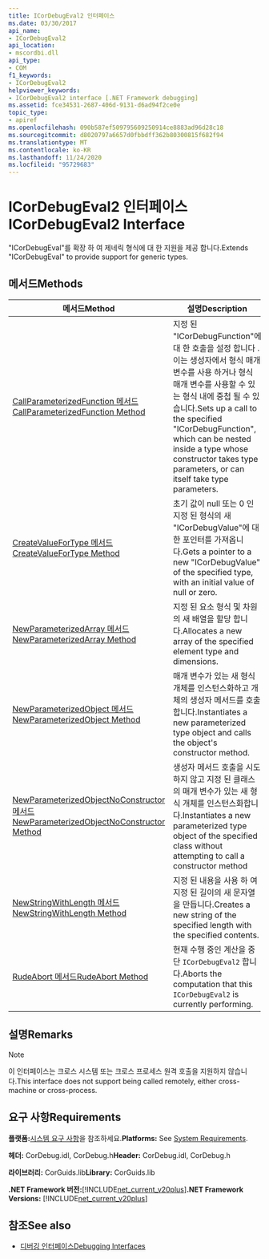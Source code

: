 ```yaml
---
title: ICorDebugEval2 인터페이스
ms.date: 03/30/2017
api_name:
- ICorDebugEval2
api_location:
- mscordbi.dll
api_type:
- COM
f1_keywords:
- ICorDebugEval2
helpviewer_keywords:
- ICorDebugEval2 interface [.NET Framework debugging]
ms.assetid: fce34531-2687-406d-9131-d6ad94f2ce0e
topic_type:
- apiref
ms.openlocfilehash: 090b587ef509795609250914ce8883ad96d28c18
ms.sourcegitcommit: d8020797a6657d0fbbdff362b80300815f682f94
ms.translationtype: MT
ms.contentlocale: ko-KR
ms.lasthandoff: 11/24/2020
ms.locfileid: "95729683"
---
```

# <a name="icordebugeval2-interface"></a><span data-ttu-id="0a627-102">ICorDebugEval2 인터페이스</span><span class="sxs-lookup"><span data-stu-id="0a627-102">ICorDebugEval2 Interface</span></span>

<span data-ttu-id="0a627-103">"ICorDebugEval"를 확장 하 여 제네릭 형식에 대 한 지원을 제공 합니다.</span><span class="sxs-lookup"><span data-stu-id="0a627-103">Extends "ICorDebugEval" to provide support for generic types.</span></span>  
  
## <a name="methods"></a><span data-ttu-id="0a627-104">메서드</span><span class="sxs-lookup"><span data-stu-id="0a627-104">Methods</span></span>  
  
|<span data-ttu-id="0a627-105">메서드</span><span class="sxs-lookup"><span data-stu-id="0a627-105">Method</span></span>|<span data-ttu-id="0a627-106">설명</span><span class="sxs-lookup"><span data-stu-id="0a627-106">Description</span></span>|  
|------------|-----------------|  
|[<span data-ttu-id="0a627-107">CallParameterizedFunction 메서드</span><span class="sxs-lookup"><span data-stu-id="0a627-107">CallParameterizedFunction Method</span></span>](icordebugeval2-callparameterizedfunction-method.md)|<span data-ttu-id="0a627-108">지정 된 "ICorDebugFunction"에 대 한 호출을 설정 합니다 .이는 생성자에서 형식 매개 변수를 사용 하거나 형식 매개 변수를 사용할 수 있는 형식 내에 중첩 될 수 있습니다.</span><span class="sxs-lookup"><span data-stu-id="0a627-108">Sets up a call to the specified "ICorDebugFunction", which can be nested inside a type whose constructor takes type parameters, or can itself take type parameters.</span></span>|  
|[<span data-ttu-id="0a627-109">CreateValueForType 메서드</span><span class="sxs-lookup"><span data-stu-id="0a627-109">CreateValueForType Method</span></span>](icordebugeval2-createvaluefortype-method.md)|<span data-ttu-id="0a627-110">초기 값이 null 또는 0 인 지정 된 형식의 새 "ICorDebugValue"에 대 한 포인터를 가져옵니다.</span><span class="sxs-lookup"><span data-stu-id="0a627-110">Gets a pointer to a new "ICorDebugValue" of the specified type, with an initial value of null or zero.</span></span>|  
|[<span data-ttu-id="0a627-111">NewParameterizedArray 메서드</span><span class="sxs-lookup"><span data-stu-id="0a627-111">NewParameterizedArray Method</span></span>](icordebugeval2-newparameterizedarray-method.md)|<span data-ttu-id="0a627-112">지정 된 요소 형식 및 차원의 새 배열을 할당 합니다.</span><span class="sxs-lookup"><span data-stu-id="0a627-112">Allocates a new array of the specified element type and dimensions.</span></span>|  
|[<span data-ttu-id="0a627-113">NewParameterizedObject 메서드</span><span class="sxs-lookup"><span data-stu-id="0a627-113">NewParameterizedObject Method</span></span>](icordebugeval2-newparameterizedobject-method.md)|<span data-ttu-id="0a627-114">매개 변수가 있는 새 형식 개체를 인스턴스화하고 개체의 생성자 메서드를 호출 합니다.</span><span class="sxs-lookup"><span data-stu-id="0a627-114">Instantiates a new parameterized type object and calls the object's constructor method.</span></span>|  
|[<span data-ttu-id="0a627-115">NewParameterizedObjectNoConstructor 메서드</span><span class="sxs-lookup"><span data-stu-id="0a627-115">NewParameterizedObjectNoConstructor Method</span></span>](icordebugeval2-newparameterizedobjectnoconstructor-method.md)|<span data-ttu-id="0a627-116">생성자 메서드 호출을 시도 하지 않고 지정 된 클래스의 매개 변수가 있는 새 형식 개체를 인스턴스화합니다.</span><span class="sxs-lookup"><span data-stu-id="0a627-116">Instantiates a new parameterized type object of the specified class without attempting to call a constructor method</span></span>|  
|[<span data-ttu-id="0a627-117">NewStringWithLength 메서드</span><span class="sxs-lookup"><span data-stu-id="0a627-117">NewStringWithLength Method</span></span>](icordebugeval2-newstringwithlength-method.md)|<span data-ttu-id="0a627-118">지정 된 내용을 사용 하 여 지정 된 길이의 새 문자열을 만듭니다.</span><span class="sxs-lookup"><span data-stu-id="0a627-118">Creates a new string of the specified length with the specified contents.</span></span>|  
|[<span data-ttu-id="0a627-119">RudeAbort 메서드</span><span class="sxs-lookup"><span data-stu-id="0a627-119">RudeAbort Method</span></span>](icordebugeval2-rudeabort-method.md)|<span data-ttu-id="0a627-120">현재 수행 중인 계산을 중단 `ICorDebugEval2` 합니다.</span><span class="sxs-lookup"><span data-stu-id="0a627-120">Aborts the computation that this `ICorDebugEval2` is currently performing.</span></span>|  
  
## <a name="remarks"></a><span data-ttu-id="0a627-121">설명</span><span class="sxs-lookup"><span data-stu-id="0a627-121">Remarks</span></span>  
  
> [!NOTE]
> <span data-ttu-id="0a627-122">이 인터페이스는 크로스 시스템 또는 크로스 프로세스 원격 호출을 지원하지 않습니다.</span><span class="sxs-lookup"><span data-stu-id="0a627-122">This interface does not support being called remotely, either cross-machine or cross-process.</span></span>  
  
## <a name="requirements"></a><span data-ttu-id="0a627-123">요구 사항</span><span class="sxs-lookup"><span data-stu-id="0a627-123">Requirements</span></span>  

 <span data-ttu-id="0a627-124">**플랫폼:**[시스템 요구 사항](../../get-started/system-requirements.md)을 참조하세요.</span><span class="sxs-lookup"><span data-stu-id="0a627-124">**Platforms:** See [System Requirements](../../get-started/system-requirements.md).</span></span>  
  
 <span data-ttu-id="0a627-125">**헤더:** CorDebug.idl, CorDebug.h</span><span class="sxs-lookup"><span data-stu-id="0a627-125">**Header:** CorDebug.idl, CorDebug.h</span></span>  
  
 <span data-ttu-id="0a627-126">**라이브러리:** CorGuids.lib</span><span class="sxs-lookup"><span data-stu-id="0a627-126">**Library:** CorGuids.lib</span></span>  
  
 <span data-ttu-id="0a627-127">**.NET Framework 버전:**[!INCLUDE[net_current_v20plus](../../../../includes/net-current-v20plus-md.md)]</span><span class="sxs-lookup"><span data-stu-id="0a627-127">**.NET Framework Versions:** [!INCLUDE[net_current_v20plus](../../../../includes/net-current-v20plus-md.md)]</span></span>  
  
## <a name="see-also"></a><span data-ttu-id="0a627-128">참조</span><span class="sxs-lookup"><span data-stu-id="0a627-128">See also</span></span>

- [<span data-ttu-id="0a627-129">디버깅 인터페이스</span><span class="sxs-lookup"><span data-stu-id="0a627-129">Debugging Interfaces</span></span>](debugging-interfaces.md)
